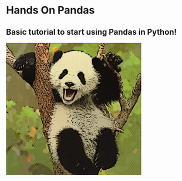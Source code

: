 # Hands On Pandas

## Basic tutorial to start using Pandas in Python!

<img src="pandas.png" alt="drawing" height="360"/>
